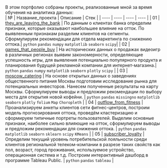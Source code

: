 В этом портфолио собраны проекты, реализованные мной за время обучения на аналитика данных: <br>
| № | Название_проекта | Описание | Стек |
| ---- | ---- | ---- | ---- |
| 01 | [they_are_leaving_the_bank](https://github.com/NucleiDatorum/Portfolio/blob/main/they_are_leaving_the_bank.ipynb) | По данным о клиентах банка определим признаки, которые оказывают наибольшее влияние на отток. По выявленным признакам разделим клиентов на сегменты. Сформулируем рекомендации для отдела маркетинга по снижению оттока.| `python` `pandas` `numpy` `matplotlib` `seaborn` `scipy`|
| 02 | [games_that_people_buy](https://github.com/NucleiDatorum/Portfolio/blob/main/games_that_people_buy.ipynb) | На исторических данных о продажах видеоигр в различных регионах выявим закономерности, определяющие успешность игры, для выявления потенциально популярного продукта и планирования будущей рекламной компании для интернет-магазина.| `python` `pandas` `numpy` `matplotlib` `seaborn` `plotly` `scipy` |
| 03 | [moscow_catering](https://github.com/NucleiDatorum/Portfolio/blob/main/moscow_catering.ipynb) | На основе открытых данных о заведениях общественного питания Москвы подготовим исследование рынка для потенциальных инвесторов. Нанесем полученные результаты на карту Москвы. Сформулируем выводы и предложим рекомендации по выбору места для открытия новой кофейни. | `python` `pandas` `missingno` `matplotlib` `seaborn` `plotly` `folium` `Map` `Choropleth` |
| 04 | [outflow_from_fitness](https://github.com/NucleiDatorum/Portfolio/blob/main/outflow_from_fitness.ipynb) | Проанализируем анкеты клиентов сети фитнес-центров, построим модель прогнозирования оттока, проведём кластеризацию и сформируем типичные портреты пользователей. Выделим основные признаки, наиболее сильно влияющие на отток, сформулируем выводы и предложим рекомендации для снижения оттока. | `python` `pandas` `matplotlib` `seaborn` `sklearn` `scipy` `KMeans` |
| 05 | [subscriber_loyalty](subscriber_loyalty.ipynb) | Определим текущий уровень потребительской лояльности среди клиентов региональной телеком-компании в разрезе таких свойств как пол, возраст, город проживания, используемое устройство, операционная система и т.д. Построим интерактивный дашборд в программе Tableau Public. | `python` `pandas` `tableau` |
